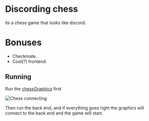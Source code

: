 # Discording chess
its a chess game that looks like discord.


# Bonuses
 - Checkmate.
 - Cool(?) frontend.
 
 
## Running

Run the [chessGraphics](https://gitlab.com/YakirOren/objecting-chess/-/raw/master/chessGraphics.exe) first 

![Chess connecting](https://gitlab.com/YakirOren/objecting-chess/-/raw/master/readmeImages/chessConnect.png)

Then run the back end, and if everything goes right the graphics will connect to the back end and the game will start.

